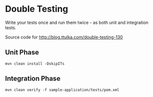 # Double Testing

Write your tests once and run them twice - as both unit and integration tests.

Source code for http://blog.ttulka.com/double-testing-130

## Unit Phase
```
mvn clean install -DskipITs
```

## Integration Phase
```
mvn clean verify -f sample-application/tests/pom.xml
```
